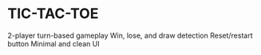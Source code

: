 # TIC-TAC-TOE
2-player turn-based gameplay   Win, lose, and draw detection   Reset/restart   button   Minimal and clean UI
